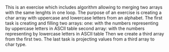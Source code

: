 This is an exercise which includes algorithm allowing to merging two arrays with the same lenghts in one loop. The purpose of an exercise is creating a char array with uppercase and lowercase letters from an alphabet.
The first task is creating and filling two arrays:
one: with the numbers representing by uppercase letters in ASCII table
second array: with the numbers representing by lowercase letters in ASCII table
Then we create a third array from the first two.
The last task is projecting values from a third array to char type.
